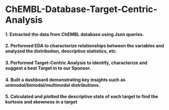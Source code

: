 # ChEMBL-Database-Target-Centric-Analysis

#### 1. Extracted the data from ChEMBL database using Json queries.
#### 2. Performed EDA to characterize relationships between the variables and analyzed the distribution, descriptive statistics, etc.
#### 3. Performed Target-Centric Analysis to identify, characterize and suggest a best Target in to our Sponsor. 
#### 4. Built a dashboard demonstrating key insights such as unimodal/bimodal/multimodal distributions.
#### 5. Calculated and plotted the descriptive stats of each target to find the kurtosis and skewness in a target
